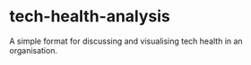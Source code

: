 # tech-health-analysis
A simple format for discussing and visualising tech health in an organisation.

